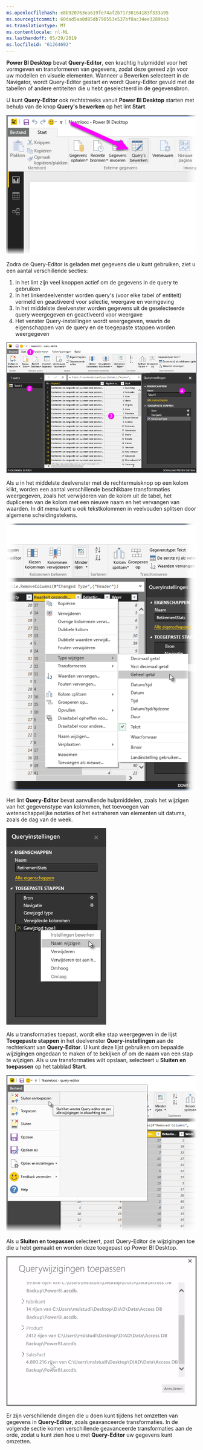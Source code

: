 ```yaml
---
ms.openlocfilehash: e8b920763ea619fe74af2b71730164183f333a95
ms.sourcegitcommit: 60dad5aa0d85db790553e537bf8ac34ee3289ba3
ms.translationtype: MT
ms.contentlocale: nl-NL
ms.lasthandoff: 05/29/2019
ms.locfileid: "61264692"
---
```

**Power BI Desktop** bevat **Query-Editor**, een krachtig hulpmiddel voor het vormgeven en transformeren van gegevens, zodat deze gereed zijn voor uw modellen en visuele elementen. Wanneer u Bewerken selecteert in de Navigator, wordt Query-Editor gestart en wordt Query-Editor gevuld met de tabellen of andere entiteiten die u hebt geselecteerd in de gegevensbron.

U kunt **Query-Editor** ook rechtstreeks vanuit **Power BI Desktop** starten met behulp van de knop **Query's bewerken** op het lint **Start**.

![](media/1-3-clean-and-transform-data-with-query-editor/1-3_1.png)

Zodra de Query-Editor is geladen met gegevens die u kunt gebruiken, ziet u een aantal verschillende secties:

1. In het lint zijn veel knoppen actief om de gegevens in de query te gebruiken
2. In het linkerdeelvenster worden query's (voor elke tabel of entiteit) vermeld en geactiveerd voor selectie, weergave en vormgeving
3. In het middelste deelvenster worden gegevens uit de geselecteerde query weergegeven en geactiveerd voor weergave
4. Het venster Query-instellingen wordt weergegeven, waarin de eigenschappen van de query en de toegepaste stappen worden weergegeven

![](media/1-3-clean-and-transform-data-with-query-editor/1-3_2.png)

Als u in het middelste deelvenster met de rechtermuisknop op een kolom klikt, worden een aantal verschillende beschikbare transformaties weergegeven, zoals het verwijderen van de kolom uit de tabel, het dupliceren van de kolom met een nieuwe naam en het vervangen van waarden. In dit menu kunt u ook tekstkolommen in veelvouden splitsen door algemene scheidingstekens.

![](media/1-3-clean-and-transform-data-with-query-editor/1-3_3.png)

Het lint **Query-Editor** bevat aanvullende hulpmiddelen, zoals het wijzigen van het gegevenstype van kolommen, het toevoegen van wetenschappelijke notaties of het extraheren van elementen uit datums, zoals de dag van de week.

![](media/1-3-clean-and-transform-data-with-query-editor/1-3_4.png)

Als u transformaties toepast, wordt elke stap weergegeven in de lijst **Toegepaste stappen** in het deelvenster **Query-instellingen** aan de rechterkant van **Query-Editor**. U kunt deze lijst gebruiken om bepaalde wijzigingen ongedaan te maken of te bekijken of om de naam van een stap te wijzigen. Als u uw transformaties wilt opslaan, selecteert u **Sluiten en toepassen** op het tabblad **Start**.

![](media/1-3-clean-and-transform-data-with-query-editor/1-3_5.png)

Als u **Sluiten en toepassen** selecteert, past Query-Editor de wijzigingen toe die u hebt gemaakt en worden deze toegepast op Power BI Desktop.

![](media/1-3-clean-and-transform-data-with-query-editor/1-3_6.png)

Er zijn verschillende dingen die u doen kunt tijdens het omzetten van gegevens in **Query-Editor**, zoals geavanceerde transformaties. In de volgende sectie komen verschillende geavanceerde transformaties aan de orde, zodat u kunt zien hoe u met **Query-Editor** uw gegevens kunt omzetten.

